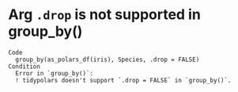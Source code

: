 # Arg `.drop` is not supported in group_by()

    Code
      group_by(as_polars_df(iris), Species, .drop = FALSE)
    Condition
      Error in `group_by()`:
      ! tidypolars doesn't support `.drop = FALSE` in `group_by()`.

